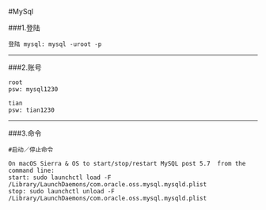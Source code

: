#MySql


###1.登陆
```
登陆 mysql: mysql -uroot -p
```

***

###2.账号
```
root
psw: mysql1230

tian
psw: tian1230
```
***

###3.命令
```
#启动／停止命令

On macOS Sierra & OS to start/stop/restart MySQL post 5.7  from the command line:
start: sudo launchctl load -F /Library/LaunchDaemons/com.oracle.oss.mysql.mysqld.plist
stop: sudo launchctl unload -F /Library/LaunchDaemons/com.oracle.oss.mysql.mysqld.plist

```